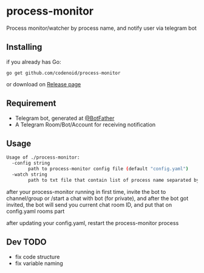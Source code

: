 # process-monitor

Process monitor/watcher by process name, and notify user via telegram bot

## Installing

if you already has Go: 

`go get github.com/codenoid/process-monitor`

or download on [Release page](https://github.com/codenoid/process-monitor/releases)

## Requirement

- Telegram bot, generated at [@BotFather](https://t.me/BotFather)
- A Telegram Room/Bot/Account for receiving notification

## Usage

```sh
Usage of ./process-monitor:
  -config string
        path to process-monitor config file (default "config.yaml")
  -watch string
        path to txt file that contain list of process name separated by newline (default "watch_list.txt")
```

after your process-monitor running in first time, invite the bot to channel/group or /start a chat with bot (for private), and after the bot
got invited, the bot will send you current chat room ID, and put that on config.yaml rooms part

after updating your config.yaml, restart the process-monitor process

## Dev TODO

- fix code structure
- fix variable naming
